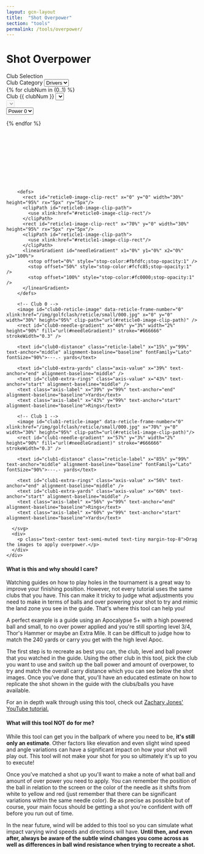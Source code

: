 ```yaml
---
layout: gcn-layout
title:  "Shot Overpower"
section: "tools"
permalink: /tools/overpower/
---
```


<h1 class="gcn-page-header">Shot Overpower</h1>

<div class="row">
  <div class="panel panel-default">
    <div class="panel-heading">Club Selection</div>
    <div class="panel-body">
      <div class="col-xs-12">
        <div class="form-group">
          <label for="club{{ clubNum }}-select">Club Category</label>
          <select id="op-club-category-select" class="form-control">
            <option value="drivers">Drivers</option>
            <option value="woods">Woods</option>
          </select>
        </div>
      </div>
      {% for clubNum in (0..1) %}
        <div class="col-xs-6">
          <form>
            <div class="form-group">
              <label for="club{{ clubNum }}-select">Club {{ clubNum }}</label>
              <select id="club{{ clubNum }}-select" class="form-control"></select>
            </div>
            <div class="form-group">
              <select id="club{{ clubNum }}-level-select" class="form-control" disabled></select>
            </div>
            <div class="form-group">
              <select id="club{{ clubNum }}-ball-power-select" class="form-control">
                 <option value="0">Power 0</option>
                 <option value="1">Power 1</option>
                 <option value="2">Power 2</option>
                 <option value="3">Power 3</option>
                 <option value="4">Power 4</option>
                 <option value="5">Power 5</option>
              </select>
            </div>
          </form>
        </div>
      {% endfor %}
    </div>
  </div>
</div>

<div class="row">
  <div class="col-sm-12">
    <div class="op-visual-container">
      <svg id="club-op-plot" class="op-plot">

        <defs>
          <rect id="reticle0-image-clip-rect" x="0" y="0" width="30%" height="95%" rx="5px" ry="5px"/>
          <clipPath id="reticle0-image-clip-path">
            <use xlink:href="#reticle0-image-clip-rect"/>
          </clipPath>
          <rect id="reticle1-image-clip-rect" x="70%" y="0" width="30%" height="95%" rx="5px" ry="5px"/>
          <clipPath id="reticle1-image-clip-path">
            <use xlink:href="#reticle1-image-clip-rect"/>
          </clipPath>
          <linearGradient id="needleGradient" x1="0%" y1="0%" x2="0%" y2="100%">
            <stop offset="0%" style="stop-color:#fbfdfc;stop-opacity:1" />
            <stop offset="50%" style="stop-color:#fcfc85;stop-opacity:1" />
            <stop offset="100%" style="stop-color:#fc0000;stop-opacity:1" />
          </linearGradient>
        </defs>

        <!-- Club 0 -->
        <image id="club0-reticle-image" data-reticle-frame-number="0" xlink:href="/img/golfclash/reticle/small/000.jpg" x="0" y="0" width="30%" height="95%" clip-path="url(#reticle0-image-clip-path)" />
        <rect id="club0-needle-gradient" x="40%" y="3%" width="2%" height="90%" fill="url(#needleGradient)" stroke="#666666" strokeWidth="0.3" />

        <text id="club0-distance" class="reticle-label" x="15%" y="99%" text-anchor="middle" alignment-baseline="baseline" fontFamily="Lato" fontSize="90%">---.- yards</text>

        <text id="club0-extra-yards" class="axis-value" x="39%" text-anchor="end" alignment-baseline="middle" />
        <text id="club0-extra-rings" class="axis-value" x="43%" text-anchor="start" alignment-baseline="middle" />
        <text class="axis-label" x="39%" y="99%" text-anchor="end" alignment-baseline="baseline">Yards</text>
        <text class="axis-label" x="43%" y="99%" text-anchor="start" alignment-baseline="baseline">Rings</text>

        <!-- Club 1 -->
        <image id="club1-reticle-image" data-reticle-frame-number="0" xlink:href="/img/golfclash/reticle/small/000.jpg" x="70%" y="0" width="30%" height="95%" clip-path="url(#reticle1-image-clip-path)"/>
        <rect id="club1-needle-gradient" x="57%" y="3%" width="2%" height="90%" fill="url(#needleGradient)" stroke="#666666" strokeWidth="0.3" />

        <text id="club1-distance" class="reticle-label" x="85%" y="99%" text-anchor="middle" alignment-baseline="baseline" fontFamily="Lato" fontSize="90%">---.- yards</text>

        <text id="club1-extra-rings" class="axis-value" x="56%" text-anchor="end" alignment-baseline="middle" />
        <text id="club1-extra-yards" class="axis-value" x="60%" text-anchor="start" alignment-baseline="middle" />
        <text class="axis-label" x="56%" y="99%" text-anchor="end" alignment-baseline="baseline">Rings</text>
        <text class="axis-label" x="60%" y="99%" text-anchor="start" alignment-baseline="baseline">Yards</text>

      </svg>
      <div>
        <p class="text-center text-semi-muted text-tiny margin-top-8">Drag the images to apply overpower.</p>
      </div>
    </div>
  </div>
</div>

<div class="row">
  <div class="col-lg-10 col-sm-9 col-xs-12 margin-top-32">
    <h4>What is this and why should I care?</h4>
    <p>
      Watching guides on how to play holes in the tournament is a great way to improve your
      finishing position. However, not every tutorial uses the same clubs that you have. This
      can make it tricky to judge what adjustments you need to make in terms of balls and over
      powering your shot to try and mimic the land zone you see in the guide. That's where this
      tool can help you!
    </p>
    <p>
      A perfect example is a guide using an Apocalypse 5+ with a high powered ball and small, to no
      over power applied and you're still sporting level 3/4, Thor's Hammer or maybe an Extra Mile.
      It can be difficult to judge how to match the 240 yards or carry you get with the high level
      Apoc.
    </p>
    <p>
      The first step is to recreate as best you can, the club, level and ball power that you
      watched in the guide. Using the other club in this tool, pick the club you want to use and
      switch up the ball power and amount of overpower, to try and match the overall carry distance
      which you can see below the shot images. Once you've done that, you'll have an educated
      estimate on how to replicate the shot shown in the guide with the clubs/balls you have
      available.
    </p>
    <p>
      For an in depth walk through using this tool, check out
      <a href="https://youtu.be/tBmXJ2iWLXM" target="_blank" rel="noopener">Zachary Jones' YouTube tutorial.</a>
    </p>
    <h4>What will this tool NOT do for me?</h4>
    <p>
      While this tool can get you in the ballpark of where you need to be, <strong>it's still only
      an estimate</strong>. Other factors like elevation and even slight wind speed and angle
      variations can have a significant impact on how your shot will play out. This tool will not
      make your shot for you so ultimately it's up to you to execute!
    </p>
    <p>
      Once you've matched a shot up you'll want to make a note of what ball and amount of over power
      you need to apply. You can remember the position of the ball in relation to the screen or the
      color of the needle as it shifts from white to yellow and red (just remember that there can
      be significant variations within the same needle color). Be as precise as possible but of
      course, your main focus should be getting a shot you're confident with off before you run out
      of time.
    </p>
    <p>
      In the near future, wind will be added to this tool so you can simulate what impact varying
      wind speeds and directions will have. <strong>Until then, and even after, always be aware of
      the subtle wind changes you come across as well as differences in ball wind resistance when
      trying to recreate a shot.</strong>
    </p>
  </div>
</div>